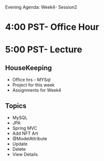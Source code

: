 Evening Agenda:  Week4- Session2 
# 4:00 PST-  Office Hour
# 5:00 PST-  Lecture

## HouseKeeping
- Office hrs - MYSql  
- Project for this week 
- Assignments for Week4 

## Topics
- MySQL
- JPA
- Spring MVC
- Add NFT Art
- @ModelAttribute
- Update 
- Delete 
- View Details 